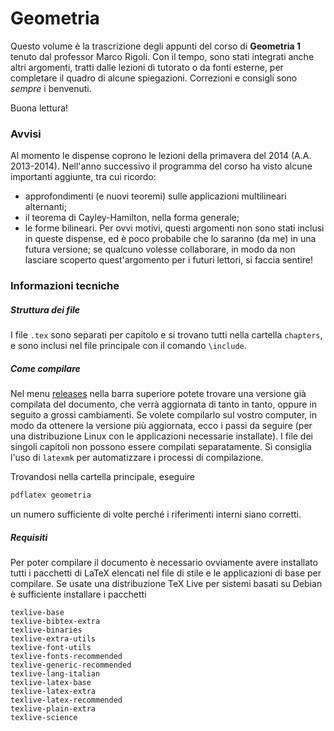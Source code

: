 # Geometria

Questo volume è la trascrizione degli appunti del corso di **Geometria 1** tenuto dal professor Marco Rigoli.
Con il tempo, sono stati integrati anche altri argomenti, tratti dalle lezioni di tutorato o da fonti esterne, per completare il quadro di alcune spiegazioni.
Correzioni e consigli sono *sempre* i benvenuti.

Buona lettura!

### Avvisi
Al momento le dispense coprono le lezioni della primavera del 2014 (A.A. 2013-2014).
Nell'anno successivo il programma del corso ha visto alcune importanti aggiunte, tra cui ricordo:
- approfondimenti (e nuovi teoremi) sulle applicazioni multilineari alternanti;
- il teorema di Cayley-Hamilton, nella forma generale;
- le forme bilineari.
Per ovvi motivi, questi argomenti non sono stati inclusi in queste dispense, ed è poco probabile che lo saranno (da me) in una futura versione; se qualcuno volesse collaborare, in modo da non lasciare scoperto quest'argomento per i futuri lettori, si faccia sentire!

### Informazioni tecniche
##### Struttura dei file
I file `.tex` sono separati per capitolo e si trovano tutti nella cartella `chapters`, e sono inclusi nel file principale con il comando `\include`.

##### Come compilare
Nel menu [releases](https://github.com/phaerrax/geometria/releases) nella barra superiore potete trovare una versione già compilata del documento, che verrà aggiornata di tanto in tanto, oppure in seguito a grossi cambiamenti.
Se volete compilarlo sul vostro computer, in modo da ottenere la versione più aggiornata, ecco i passi da seguire (per una distribuzione Linux con le applicazioni necessarie installate).
I file dei singoli capitoli non possono essere compilati separatamente.
Si consiglia l'uso di `latexmk` per automatizzare i processi di compilazione.

Trovandosi nella cartella principale, eseguire

```bash
pdflatex geometria
```

un numero sufficiente di volte perché i riferimenti interni siano corretti.

##### Requisiti
Per poter compilare il documento è necessario ovviamente avere installato tutti i pacchetti di LaTeX elencati nel file di stile e le applicazioni di base per compilare.
Se usate una distribuzione TeX Live per sistemi basati su Debian è sufficiente installare i pacchetti

```
texlive-base
texlive-bibtex-extra
texlive-binaries
texlive-extra-utils
texlive-font-utils
texlive-fonts-recommended
texlive-generic-recommended
texlive-lang-italian
texlive-latex-base
texlive-latex-extra
texlive-latex-recommended
texlive-plain-extra
texlive-science
```

